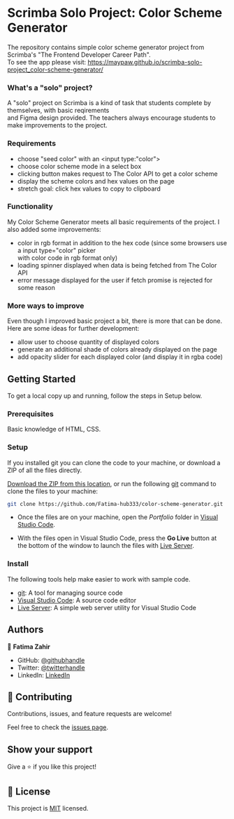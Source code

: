 # Scrimba Solo Project: Color Scheme Generator
The repository contains simple color scheme generator project from Scrimba's "The Frontend Developer Career Path". <br> To see the app please visit: https://maypaw.github.io/scrimba-solo-project_color-scheme-generator/
### What's a "solo" project?
A "solo" project on Scrimba is a kind of task that students complete by themselves, with basic reqirements <br> and Figma design provided. The teachers always encourage students to make improvements to the project.

### Requirements
* choose "seed color" with an <input type:"color">
* choose color scheme mode in a select box
* clicking button makes request to The Color API to get a color scheme
* display the scheme colors and hex values on the page
* stretch goal: click hex values to copy to clipboard

### Functionality
My Color Scheme Generator meets all basic requirements of the project. I also added some improvements:
* color in rgb format in addition to the hex code (since some browsers use a input type="color" picker <br> with color code in rgb format only)
* loading spinner displayed when data is being fetched from The Color API
* error message displayed for the user if fetch promise is rejected for some reason

### More ways to improve
Even though I improved basic project a bit, there is more that can be done. Here are some ideas for further development:
* allow user to choose quantity of displayed colors
* generate an additional shade of colors already displayed on the page
* add opacity slider for each displayed color (and display it in rgba code)

## Getting Started
To get a local copy up and running, follow the steps in Setup below.

### Prerequisites
Basic knowledge of HTML, CSS.

### Setup
If you installed git you can clone the code to your machine, or download a ZIP of all the files directly.

[Download the ZIP from this location](https://github.com/Fatima-hub333/color-scheme-generator/archive/refs/heads/main.zip), or run the following [git](https://git-scm.com/downloads) command to clone the files to your machine:

```bash
git clone https://github.com/Fatima-hub333/color-scheme-generator.git
```

- Once the files are on your machine, open the _Portfolio_ folder in [Visual Studio Code](https://code.visualstudio.com/).

- With the files open in Visual Studio Code, press the **Go Live** button at the bottom of the window to launch the files with [Live Server](https://marketplace.visualstudio.com/items?itemName=ritwickdey.LiveServer).

### Install

The following tools help make easier to work with sample code.

- [git](https://git-scm.com/downloads): A tool for managing source code
- [Visual Studio Code](https://code.visualstudio.com/): A source code editor
- [Live Server](https://marketplace.visualstudio.com/items?itemName=ritwickdey.LiveServer): A simple web server utility for Visual Studio Code

## Authors

👤 **Fatima Zahir**

- GitHub: [@githubhandle](https://github.com/Fatima-hub333)
- Twitter: [@twitterhandle](https://twitter.com/Fatima_developr)
- LinkedIn: [LinkedIn](https://www.linkedin.com/in/fatimaa-zahir/)

## 🤝 Contributing

Contributions, issues, and feature requests are welcome!

Feel free to check the [issues page](https://github.com/Fatima-hub333/color-scheme-generator/issues).

## Show your support

Give a ⭐️ if you like this project!


## 📝 License

This project is [MIT](./MIT.md) licensed.
